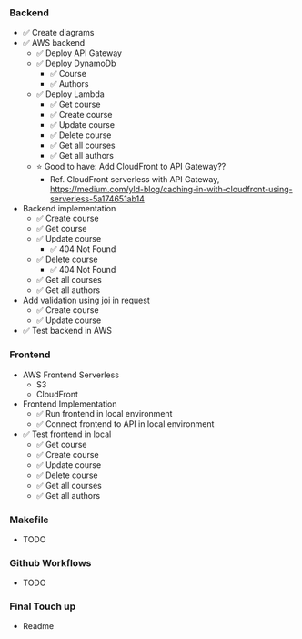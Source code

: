 ### Backend

- ✅ Create diagrams
- ✅ AWS backend
  - ✅ Deploy API Gateway
  - ✅ Deploy DynamoDb
    - ✅ Course
    - ✅ Authors
  - ✅ Deploy Lambda
    - ✅ Get course
    - ✅ Create course
    - ✅ Update course
    - ✅ Delete course
    - ✅ Get all courses
    - ✅ Get all authors
  - ⭐️ Good to have: Add CloudFront to API Gateway??
    - Ref. CloudFront serverless with API Gateway, https://medium.com/yld-blog/caching-in-with-cloudfront-using-serverless-5a174651ab14
- Backend implementation
  - ✅ Create course
  - ✅ Get course
  - ✅ Update course
    - ✅ 404 Not Found
  - ✅ Delete course
    - ✅ 404 Not Found
  - ✅ Get all courses
  - ✅ Get all authors
- Add validation using joi in request
  - ✅ Create course
  - ✅ Update course
- ✅ Test backend in AWS

### Frontend

- AWS Frontend Serverless
  - S3
  - CloudFront
- Frontend Implementation
  - ✅ Run frontend in local environment
  - ✅ Connect frontend to API in local environment
- ✅ Test frontend in local
  - ✅ Get course
  - ✅ Create course
  - ✅ Update course
  - ✅ Delete course
  - ✅ Get all courses
  - ✅ Get all authors

### Makefile

- TODO

### Github Workflows

- TODO

### Final Touch up

- Readme
